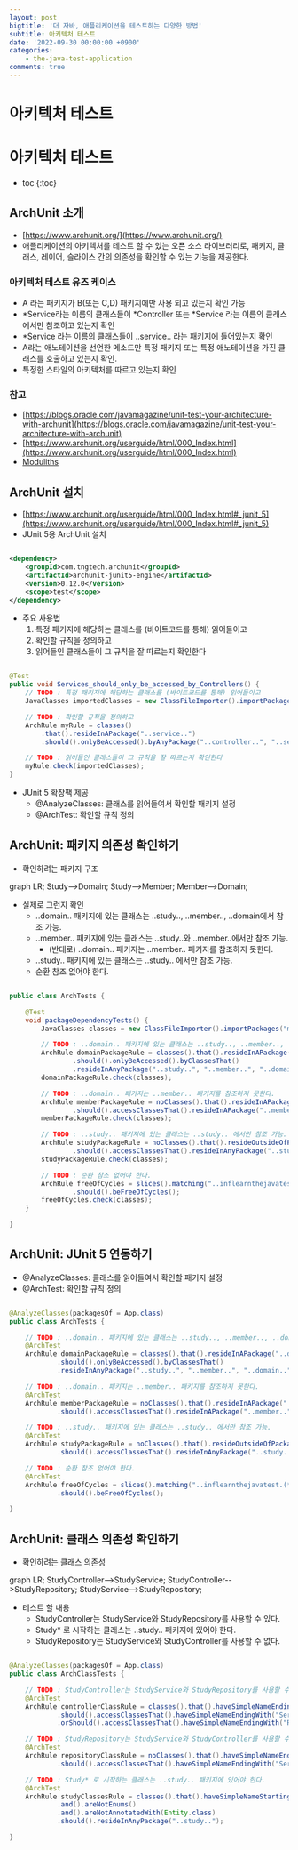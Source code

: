 ```yaml
---
layout: post
bigtitle: '더 자바, 애플리케이션을 테스트하는 다양한 방법'
subtitle: 아키텍처 테스트
date: '2022-09-30 00:00:00 +0900'
categories:
    - the-java-test-application
comments: true
---
```


# 아키텍처 테스트

# 아키텍처 테스트
* toc
{:toc}

## ArchUnit 소개
+ [https://www.archunit.org/](https://www.archunit.org/)
+ 애플리케이션의 아키텍처를 테스트 할 수 있는 오픈 소스 라이브러리로, 패키지, 클래스, 레이어, 슬라이스 간의 의존성을 확인할 수 있는 기능을 제공한다.

### 아키텍처 테스트 유즈 케이스
+ A 라는 패키지가 B(또는 C,D) 패키지에만 사용 되고 있는지 확인 가능
+ *Service라는 이름의 클래스들이 *Controller 또는 *Service 라는 이름의 클래스에서만 참조하고 있는지 확인 
+ *Service 라는 이름의 클래스들이 ..service.. 라는 패키지에 들어있는지 확인 
+ A라는 애노테이션을 선언한 메소드만 특정 패키지 또는 특정 애노테이션을 가진 클래스를 호출하고 있는지 확인.
+ 특정한 스타일의 아키텍처를 따르고 있는지 확인

### 참고
+ [https://blogs.oracle.com/javamagazine/unit-test-your-architecture-with-archunit](https://blogs.oracle.com/javamagazine/unit-test-your-architecture-with-archunit)
+ [https://www.archunit.org/userguide/html/000_Index.html](https://www.archunit.org/userguide/html/000_Index.html)
+ [Moduliths](https://github.com/odrotbohm/moduliths)


## ArchUnit 설치
+ [https://www.archunit.org/userguide/html/000_Index.html#_junit_5](https://www.archunit.org/userguide/html/000_Index.html#_junit_5)
+ JUnit 5용 ArchUnit 설치

~~~xml

<dependency>
    <groupId>com.tngtech.archunit</groupId>
    <artifactId>archunit-junit5-engine</artifactId>
    <version>0.12.0</version>
    <scope>test</scope>
</dependency>

~~~

+ 주요 사용법
  1. 특정 패키지에 해당하는 클래스를 (바이트코드를 통해) 읽어들이고
  2. 확인할 규칙을 정의하고 
  3. 읽어들인 클래스들이 그 규칙을 잘 따르는지 확인한다

~~~java

@Test
public void Services_should_only_be_accessed_by_Controllers() {
    // TODO : 특정 패키지에 해당하는 클래스를 (바이트코드를 통해) 읽어들이고
    JavaClasses importedClasses = new ClassFileImporter().importPackages("com.mycompany.myapp");

    // TODO : 확인할 규칙을 정의하고 
    ArchRule myRule = classes()
        .that().resideInAPackage("..service..")
        .should().onlyBeAccessed().byAnyPackage("..controller..", "..service..");

    // TODO : 읽어들인 클래스들이 그 규칙을 잘 따르는지 확인한다
    myRule.check(importedClasses);
}

~~~

+ JUnit 5 확장팩 제공
  + @AnalyzeClasses: 클래스를 읽어들여서 확인할 패키지 설정
  + @ArchTest: 확인할 규칙 정의

## ArchUnit: 패키지 의존성 확인하기 
+ 확인하려는 패키지 구조

<div class="language-mermaid">
graph LR;
    Study-->Domain;
    Study-->Member;
    Member-->Domain;
</div>

+ 실제로 그런지 확인
  + ..domain.. 패키지에 있는 클래스는 ..study.., ..member.., ..domain에서 참조 가능.
  + ..member.. 패키지에 있는 클래스는 ..study..와 ..member..에서만 참조 가능.
    + (반대로) ..domain.. 패키지는 ..member.. 패키지를 참조하지 못한다.
  + ..study.. 패키지에 있는 클래스는 ..study.. 에서만 참조 가능.
  + 순환 참조 없어야 한다.

~~~java

public class ArchTests {

    @Test
    void packageDependencyTests() {
        JavaClasses classes = new ClassFileImporter().importPackages("me.test.inflearnthejavatest");

        // TODO : ..domain.. 패키지에 있는 클래스는 ..study.., ..member.., ..domain에서 참조 가능.
        ArchRule domainPackageRule = classes().that().resideInAPackage("..domain..")
                .should().onlyBeAccessed().byClassesThat()
                .resideInAnyPackage("..study..", "..member..", "..domain..");
        domainPackageRule.check(classes);

        // TODO : ..domain.. 패키지는 ..member.. 패키지를 참조하지 못한다.
        ArchRule memberPackageRule = noClasses().that().resideInAPackage("..domain..")
                .should().accessClassesThat().resideInAPackage("..member..");
        memberPackageRule.check(classes);

        // TODO : ..study.. 패키지에 있는 클래스는 ..study.. 에서만 참조 가능.
        ArchRule studyPackageRule = noClasses().that().resideOutsideOfPackage("..study..")
                .should().accessClassesThat().resideInAnyPackage("..study..");
        studyPackageRule.check(classes);

        // TODO : 순환 참조 없어야 한다.
        ArchRule freeOfCycles = slices().matching("..inflearnthejavatest.(*)..")
                .should().beFreeOfCycles();
        freeOfCycles.check(classes);
    }

}

~~~

## ArchUnit: JUnit 5 연동하기
+ @AnalyzeClasses: 클래스를 읽어들여서 확인할 패키지 설정
+ @ArchTest: 확인할 규칙 정의

~~~java

@AnalyzeClasses(packagesOf = App.class)
public class ArchTests {

    // TODO : ..domain.. 패키지에 있는 클래스는 ..study.., ..member.., ..domain에서 참조 가능.
    @ArchTest
    ArchRule domainPackageRule = classes().that().resideInAPackage("..domain..")
            .should().onlyBeAccessed().byClassesThat()
            .resideInAnyPackage("..study..", "..member..", "..domain..");

    // TODO : ..domain.. 패키지는 ..member.. 패키지를 참조하지 못한다.
    @ArchTest
    ArchRule memberPackageRule = noClasses().that().resideInAPackage("..domain..")
            .should().accessClassesThat().resideInAPackage("..member..");

    // TODO : ..study.. 패키지에 있는 클래스는 ..study.. 에서만 참조 가능.
    @ArchTest
    ArchRule studyPackageRule = noClasses().that().resideOutsideOfPackage("..study..")
            .should().accessClassesThat().resideInAnyPackage("..study..");

    // TODO : 순환 참조 없어야 한다.
    @ArchTest
    ArchRule freeOfCycles = slices().matching("..inflearnthejavatest.(*)..")
            .should().beFreeOfCycles();

}

~~~

## ArchUnit: 클래스 의존성 확인하기
+ 확인하려는 클래스 의존성

<div class="language-mermaid">
graph LR;
    StudyController-->StudyService;
    StudyController-->StudyRepository;
    StudyService-->StudyRepository;
</div>

+ 테스트 할 내용
  + StudyController는 StudyService와 StudyRepository를 사용할 수 있다.
  + Study* 로 시작하는 클래스는 ..study.. 패키지에 있어야 한다.
  + StudyRepository는 StudyService와 StudyController를 사용할 수 없다.

~~~java

@AnalyzeClasses(packagesOf = App.class)
public class ArchClassTests {

    // TODO : StudyController는 StudyService와 StudyRepository를 사용할 수 있다.
    @ArchTest
    ArchRule controllerClassRule = classes().that().haveSimpleNameEndingWith("Controller")
            .should().accessClassesThat().haveSimpleNameEndingWith("Service")
            .orShould().accessClassesThat().haveSimpleNameEndingWith("Repository");

    // TODO : StudyRepository는 StudyService와 StudyController를 사용할 수 없다.
    @ArchTest
    ArchRule repositoryClassRule = noClasses().that().haveSimpleNameEndingWith("Repository")
            .should().accessClassesThat().haveSimpleNameEndingWith("Service");

    // TODO : Study* 로 시작하는 클래스는 ..study.. 패키지에 있어야 한다.
    @ArchTest
    ArchRule studyClassesRule = classes().that().haveSimpleNameStartingWith("Study")
            .and().areNotEnums()
            .and().areNotAnnotatedWith(Entity.class)
            .should().resideInAnyPackage("..study..");

}

~~~
